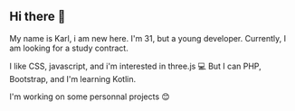 ## Hi there 👋

My name is Karl, i am new here.
I'm 31, but a young developer.
Currently, I am looking for a study contract.

I like CSS, javascript, and i'm interested in three.js 💻
But I can PHP, Bootstrap, and I'm learning Kotlin.

I'm working on some personnal projects 😊



